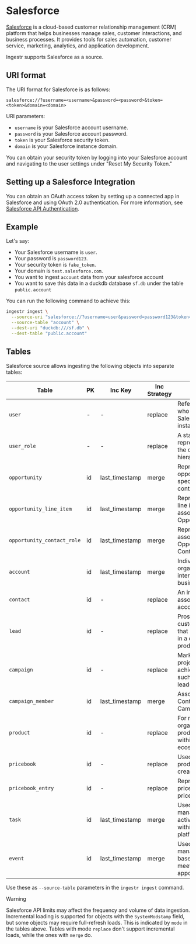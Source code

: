 # Salesforce
[Salesforce](https://www.salesforce.com/) is a cloud-based customer relationship management (CRM) platform that helps businesses manage sales, customer interactions, and business processes. It provides tools for sales automation, customer service, marketing, analytics, and application development.

Ingestr supports Salesforce as a source.

## URI format

The URI format for Salesforce is as follows:
```
salesforce://?username=<username>&password=<password>&token=<token>&domain=<domain>
```

URI parameters:
- `username` is your Salesforce account username.
- `password` is your Salesforce account password.
- `token` is your Salesforce security token.
- `domain` is your Salesforce instance domain.

You can obtain your security token by logging into your Salesforce account and navigating to the user settings under "Reset My Security Token."

## Setting up a Salesforce Integration

You can obtain an OAuth access token by setting up a connected app in Salesforce and using OAuth 2.0 authentication. For more information, see [Salesforce API Authentication](https://developer.salesforce.com/docs/atlas.en-us.api_rest.meta/api_rest/quickstart_oauth.htm).

## Example

Let's say:
* Your Salesforce username is `user`.
* Your password is `password123`.
* Your security token is `fake_token`.
* Your domain is `test.salesforce.com`.
* You want to ingest `account` data from your salesforce account
* You want to save this data in a duckdb database `sf.db` under the table `public.account`

You can run the following command to achieve this:
```sh
ingestr ingest \
  --source-uri "salesforce://?username=user&password=password123&token=fake_token&domain=test.salesforce.com" \
  --source-table "account" \
  --dest-uri "duckdb:///sf.db" \
  --dest-table "public.account"
```

## Tables

Salesforce source allows ingesting the following objects into separate tables:

| Table | PK | Inc Key | Inc Strategy | Details |
|-------|----|---------|--------------|---------|
| `user` | - | - | replace | Refers to an individual who has access to a Salesforce org or instance. |
| `user_role` | - | - | replace | A standard object that represents a role within the organization's hierarchy.|
| `opportunity` | id | last_timestamp | merge | Represents a sales opportunity for a specific account or contact. |
| `opportunity_line_item` | id | last_timestamp | merge | Represents individual line items or products associated with an Opportunity. |
| `opportunity_contact_role` | id | last_timestamp | merge | Represents the association between an Opportunity and a Contact. |
| `account` | id | last_timestamp | merge | Individual or organization that interacts with your business. |
| `contact`  | id | - | replace | An individual person associated with an account or organization. |
| `lead`  | id | - | replace | Prospective customer/individual/org. that has shown interest in a company's products/services. |
| `campaign`  | id | - | replace | Marketing initiative or project designed to achieve specific goals, such as generating leads. |
| `campaign_member`  | id | last_timestamp | merge  | Association between a Contact or Lead and a Campaign. |
|  `product`  | id | - | replace  | For managing and organizing your product-related data within the Salesforce ecosystem. |
|  `pricebook`   | id | - | replace  | Used to manage product pricing and create price books. |
|  `pricebook_entry`   | id | - | replace  | Represents a specific price for a product in a price book. |
|  `task`   | id | last_timestamp | merge | Used to track and manage various activities and tasks within the Salesforce platform.  |
|  `event`   | id | last_timestamp | merge | Used to track and manage calendar-based events, such as meetings, appointments, or calls. |

Use these as `--source-table` parameters in the `ingestr ingest` command.

> [!WARNING]
> Salesforce API limits may affect the frequency and volume of data ingestion. Incremental loading is supported for objects with the `SystemModstamp` field, but some objects may require full-refresh loads. This is indicated by `mode` in the tables above. Tables with mode `replace` don't support incremental loads, while the ones with `merge` do.


